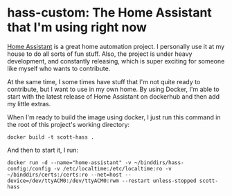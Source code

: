 # hass-custom: The Home Assistant that I'm using right now
[Home Assistant](https://home-assistant.io/) is a great home automation
project. I personally use it at my house to do all sorts of fun stuff. Also,
the project is under heavy development, and constantly releasing, which is
super exciting for someone like myself who wants to contribute.

At the same time, I some times have stuff that I'm not quite ready to
contribute, but I want to use in my own home. By using Docker, I'm able to
start with the latest release of Home Assistant on dockerhub and then add my
little extras.

When I'm ready to build the image using docker, I just run this command in
the root of this project's working directory:
```
docker build -t scott-hass .
```

And then to start it, I run:
```
docker run -d --name="home-assistant" -v ~/binddirs/hass-config:/config -v /etc/localtime:/etc/localtime:ro -v ~/binddirs/certs:/certs:ro --net=host --device=/dev/ttyACM0:/dev/ttyACM0:rwm --restart unless-stopped scott-hass
```
